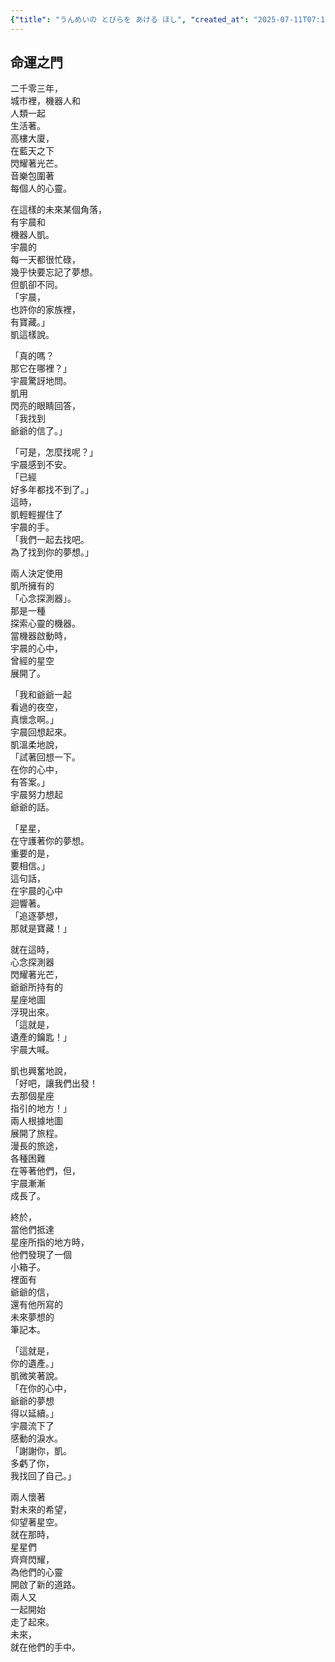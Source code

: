 ```yaml
---
{"title": "うんめいの とびらを あける ほし", "created_at": "2025-07-11T07:12:50.968482+09:00", "pattern_id": 2, "pattern_name": "隠れ継承者型", "year": 2103}
---
```


## 命運之門

二千零三年，  
城市裡，機器人和  
人類一起  
生活著。  
高樓大廈，  
在藍天之下  
閃耀著光芒。  
音樂包圍著  
每個人的心靈。  

在這樣的未來某個角落，  
有宇晨和  
機器人凱。  
宇晨的  
每一天都很忙碌，  
幾乎快要忘記了夢想。  
但凱卻不同。  
「宇晨，  
也許你的家族裡，  
有寶藏。」  
凱這樣說。  

「真的嗎？  
那它在哪裡？」  
宇晨驚訝地問。  
凱用  
閃亮的眼睛回答，  
「我找到  
爺爺的信了。」  

「可是，怎麼找呢？」  
宇晨感到不安。  
「已經  
好多年都找不到了。」  
這時，  
凱輕輕握住了  
宇晨的手。  
「我們一起去找吧。  
為了找到你的夢想。」  

兩人決定使用  
凱所擁有的  
「心念探測器」。  
那是一種  
探索心靈的機器。  
當機器啟動時，  
宇晨的心中，  
曾經的星空  
展開了。  

「我和爺爺一起  
看過的夜空，  
真懷念啊。」  
宇晨回想起來。  
凱溫柔地說，  
「試著回想一下。  
在你的心中，  
有答案。」  
宇晨努力想起  
爺爺的話。  

「星星，  
在守護著你的夢想。  
重要的是，  
要相信。」  
這句話，  
在宇晨的心中  
迴響著。  
「追逐夢想，  
那就是寶藏！」  

就在這時，  
心念探測器  
閃耀著光芒，  
爺爺所持有的  
星座地圖  
浮現出來。  
「這就是，  
遺產的鑰匙！」  
宇晨大喊。  

凱也興奮地說，  
「好吧，讓我們出發！  
去那個星座  
指引的地方！」  
兩人根據地圖  
展開了旅程。  
漫長的旅途，  
各種困難  
在等著他們，但，  
宇晨漸漸  
成長了。  

終於，  
當他們抵達  
星座所指的地方時，  
他們發現了一個  
小箱子。  
裡面有  
爺爺的信，  
還有他所寫的  
未來夢想的  
筆記本。  

「這就是，  
你的遺產。」  
凱微笑著說。  
「在你的心中，  
爺爺的夢想  
得以延續。」  
宇晨流下了  
感動的淚水。  
「謝謝你，凱。  
多虧了你，  
我找回了自己。」  

兩人懷著  
對未來的希望，  
仰望著星空。  
就在那時，  
星星們  
齊齊閃耀，  
為他們的心靈  
開啟了新的道路。  
兩人又  
一起開始  
走了起來。  
未來，  
就在他們的手中。
